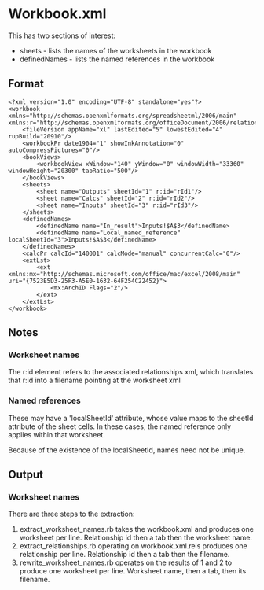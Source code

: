 # Workbook.xml

This has two sections of interest:

* sheets - lists the names of the worksheets in the workbook
* definedNames - lists the named references in the workbook

## Format

	<?xml version="1.0" encoding="UTF-8" standalone="yes"?>
	<workbook xmlns="http://schemas.openxmlformats.org/spreadsheetml/2006/main" xmlns:r="http://schemas.openxmlformats.org/officeDocument/2006/relationships">
		<fileVersion appName="xl" lastEdited="5" lowestEdited="4" rupBuild="20910"/>
		<workbookPr date1904="1" showInkAnnotation="0" autoCompressPictures="0"/>
		<bookViews>
			<workbookView xWindow="140" yWindow="0" windowWidth="33360" windowHeight="20300" tabRatio="500"/>
		</bookViews>
		<sheets>
			<sheet name="Outputs" sheetId="1" r:id="rId1"/>
			<sheet name="Calcs" sheetId="2" r:id="rId2"/>
			<sheet name="Inputs" sheetId="3" r:id="rId3"/>
		</sheets>
		<definedNames>
			<definedName name="In_result">Inputs!$A$3</definedName>
			<definedName name="Local_named_reference" localSheetId="3">Inputs!$A$3</definedName>
		</definedNames>
		<calcPr calcId="140001" calcMode="manual" concurrentCalc="0"/>
		<extLst>
			<ext xmlns:mx="http://schemas.microsoft.com/office/mac/excel/2008/main" uri="{7523E5D3-25F3-A5E0-1632-64F254C22452}">
				<mx:ArchID Flags="2"/>
			</ext>
		</extLst>
	</workbook>

## Notes

### Worksheet names

The r:id element refers to the associated relationships xml, which translates that r:id into a filename pointing at the worksheet xml


### Named references

These may have a 'localSheetId' attribute, whose value maps to the sheetId attribute of the sheet cells. In these cases, the named reference only applies within that worksheet. 

Because of the existence of the localSheetId, names need not be unique.



## Output

### Worksheet names

There are three steps to the extraction:

1. extract_worksheet_names.rb takes the workbook.xml and produces one worksheet per line. Relationship id then a tab then the worksheet name.
2. extract_relationships.rb operating on workbook.xml.rels produces one relationship per line. Relationship id then a tab then the filename.
3. rewrite_worksheet_names.rb operates on the results of 1 and 2 to produce one worksheet per line. Worksheet name, then a tab, then its filename.
